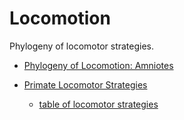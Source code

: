 # Locomotion

Phylogeny of locomotor strategies.

- [Phylogeny of Locomotion: Amniotes](https://academic.oup.com/icb/article-pdf/41/3/586/6034458/i0003-1569-041-03-0586.pdf)
- [Primate Locomotor Strategies](https://scholar.harvard.edu/files/dlieberman/files/2015f.pdf)

	- [table of locomotor strategies](http://abacus.bates.edu/acad/depts/biobook/P-locom.htm)


